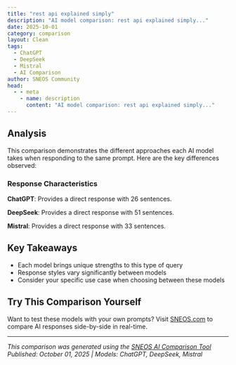 ```yaml
---
title: "rest api explained simply"
description: "AI model comparison: rest api explained simply..."
date: 2025-10-01
category: comparison
layout: Clean
tags:
  - ChatGPT
  - DeepSeek
  - Mistral
  - AI Comparison
author: SNEOS Community
head:
  - - meta
    - name: description
      content: "AI model comparison: rest api explained simply..."
---
```


<ChatComparison
  title="rest api explained simply"
  prompt="rest api explained simply"
  :responses='{"ChatGPT": "Sure! Here\u2019s a simple explanation of REST API:\n\n**REST API** stands for **Representational State Transfer Application Programming Interface**.\n\n- **API** is a way for different software programs to talk to each other.\n- **REST** is a set of rules for how these programs should communicate over the internet.\n\n### How REST API works simply:\n\n1. **Client and Server**: \n There\u2019s a client (like your web browser or a mobile app) and a server (where the data lives).\n\n2. **Requests and Responses**: \n The client sends a request to the server asking for some data or telling it to do something. The server processes this request and sends back a response.\n\n3. **HTTP Methods**: \n REST uses standard HTTP methods to perform actions:\n - **GET**: Retrieve data (like asking for a list of users).\n - **POST**: Send new data to the server (like creating a new user).\n - **PUT**: Update existing data.\n - **DELETE**: Remove data.\n\n4. **Resources and URLs**: \n Everything in REST is considered a resource (like users, posts, products). These resources are accessed via URLs. \n Example: \u0060https://example.com/users\u0060 to get all users.\n\n5. **Stateless**: \n Each request from client to server contains all the information needed. The server doesn\u2019t remember previous requests.\n\n### Example:\n\nIf you want to get information about a user with ID 1, you might send a GET request to: \n\u0060https://example.com/users/1\u0060\n\nIf you want to add a new user, you send a POST request with the user\u0027s info to: \n\u0060https://example.com/users\u0060\n\n---\n\n**In short:**\n\nA REST API lets programs talk to each other using simple, standard web methods to get, create, update, or delete data on a server. It\u2019s like ordering from a menu where you pick what you want (resource), how you want it (action/method), and the kitchen (server) serves it back.", "DeepSeek": "Of course! Let\u0027s explain REST API in the simplest way possible, using an analogy.\n\n### The Restaurant Analogy\n\nImagine you\u0027re sitting at a table in a restaurant. You have a **menu** of options to choose from. You tell the **waiter** what you want, the waiter takes your request to the **kitchen**, and the kitchen prepares the food. Finally, the waiter brings the food (the response) back to you.\n\nIn this analogy:\n\n* **You are the Client** (like a web browser or a mobile app).\n* **The Restaurant\u0027s Kitchen is the Server** (where the data and resources live).\n* **The Waiter is the REST API**.\n* **The Menu is the API Documentation** (it tells you what you can ask for).\n\n---\n\n### What is a REST API?\n\n**REST API** is a set of rules that allows different computer programs to talk to each other over the internet.\n\nIt\u0027s like a universal language that everyone agrees to use so they can understand each other perfectly.\n\n### The Key Rules (The Simple Version)\n\n1. **Use Standard \u0022Verbs\u0022 (HTTP Methods)**\n The client can only ask the server to do a few specific types of actions. The most common ones are:\n * **GET:** \u0022Hey server, **get** me this information.\u0022 (e.g., Get my user profile).\n * **POST:** \u0022Hey server, **create** something new.\u0022 (e.g., Create a new user account).\n * **PUT/PATCH:** \u0022Hey server, **update** existing information.\u0022 (e.g., Change my password).\n * **DELETE:** \u0022Hey server, **delete** this information.\u0022 (e.g., Delete a post).\n\n2. **Use \u0022Nouns\u0022 for Resources (URLs/Endpoints)**\n Everything you can ask for is a \u0022resource\u0022 and has a unique address (a URL).\n * To get a list of all users: \u0060GET /users\u0060\n * To get the user with ID 123: \u0060GET /users/123\u0060\n * To create a new product: \u0060POST /products\u0060\n * To delete a book with ID 456: \u0060DELETE /books/456\u0060\n\n### A Real-World Example: Loading your Facebook Feed\n\n1. **You (the Client):** You open the Facebook app on your phone. The app needs to get your news feed.\n2. **The Request:** The app sends a **GET** request to a Facebook server address that looks something like \u0060https://api.facebook.com/me/feed\u0060.\n3. **The API (The Waiter):** The REST API on Facebook\u0027s server receives this request. It understands \u0022GET\u0022 and \u0022/me/feed\u0022 means \u0022get the news feed for the logged-in user.\u0022\n4. **The Server (The Kitchen):** The server processes the request, grabs the relevant posts from the database, and packages them up.\n5. **The Response:** The API sends the data (your news feed) back to your phone, usually in a format called JSON (which is just a nice, organized way to structure data).\n6. **You (the Client):** Your Facebook app receives this data and beautifully displays the posts in your feed.\n\n### Summary in One Sentence\n\nA **REST API** is a **messenger** that takes a **request** from your app, tells a **server** what to do, and then **returns a response** back to your app.\n\nIt\u0027s the magic behind almost every modern app and website, allowing your front-end (what you see) to seamlessly interact with the back-end (the data and logic).", "Mistral": "Sure! A REST API (Representational State Transfer Application Programming Interface) is a way for different software applications to communicate with each other over the internet. Here\u2019s a simple breakdown:\n\n1. **What is an API?**\n - An API is like a messenger that allows different software applications to talk to each other. For example, when you use a weather app on your phone, the app uses an API to get the weather data from a weather service.\n\n2. **What is REST?**\n - REST is a set of rules and conventions for building APIs. It uses standard HTTP methods (like GET, POST, PUT, DELETE) to perform actions on resources.\n\n3. **How Does a REST API Work?**\n - **Client-Server Architecture:** A client (like a web browser or mobile app) sends a request to a server. The server processes the request and sends back a response.\n - **Stateless:** Each request from the client to the server must contain all the information the server needs to fulfill that request. The server does not store any client context between requests.\n - **Resources and Representations:** Everything in a REST API is considered a resource (like a user, a product, etc.). Each resource is identified by a URL (Uniform Resource Locator). The client can interact with these resources using standard HTTP methods.\n - **HTTP Methods:**\n - **GET:** Retrieve information from the server.\n - **POST:** Send data to the server to create a new resource.\n - **PUT:** Update an existing resource on the server.\n - **DELETE:** Remove a resource from the server.\n\n4. **Example:**\n - Suppose you have a REST API for managing a list of books.\n - **GET /books:** Retrieve a list of all books.\n - **POST /books:** Add a new book to the list.\n - **PUT /books/1:** Update the details of the book with ID 1.\n - **DELETE /books/1:** Remove the book with ID 1 from the list.\n\n5. **Data Format:**\n - REST APIs typically use JSON (JavaScript Object Notation) or XML to format the data sent back and forth between the client and server.\n\nIn summary, a REST API is a way for different software applications to communicate using standard HTTP methods and data formats, making it easier to build and integrate web services."}' 
  published-date="18:42"
/>

## Analysis

This comparison demonstrates the different approaches each AI model takes when responding to the same prompt. Here are the key differences observed:

### Response Characteristics

**ChatGPT**: Provides a direct response with 26 sentences. 

**DeepSeek**: Provides a direct response with 51 sentences. 

**Mistral**: Provides a direct response with 33 sentences. 

## Key Takeaways

- Each model brings unique strengths to this type of query
- Response styles vary significantly between models
- Consider your specific use case when choosing between these models

## Try This Comparison Yourself

Want to test these models with your own prompts? Visit [SNEOS.com](https://sneos.com) to compare AI responses side-by-side in real-time.

---

*This comparison was generated using the [SNEOS AI Comparison Tool](https://sneos.com)*
*Published: October 01, 2025 | Models: ChatGPT, DeepSeek, Mistral*
